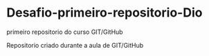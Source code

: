 # Desafio-primeiro-repositorio-Dio
primeiro repositorio do curso GIT/GitHub

Repositorio criado durante a aula de GIT/GitHub


